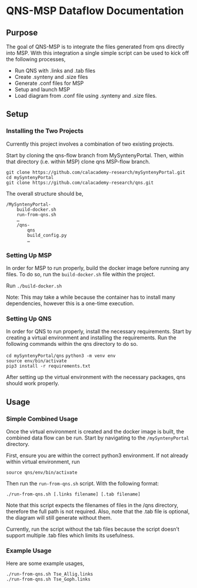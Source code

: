# QNS-MSP Dataflow Documentation

## Purpose  
The goal of QNS-MSP is to integrate the files generated from qns directly into MSP. With this integration a single simple script can be used to kick off the following processes,

* Run QNS with .links and .tab files
* Create .synteny and .size files
* Generate .conf files for MSP
* Setup and launch MSP
* Load diagram from .conf file using .synteny and .size files.

## Setup

### Installing the Two Projects
Currently this project involves a combination of two existing projects.  

Start by cloning the qns-flow branch from MySyntenyPortal. Then, within that directory (i.e. within MSP) clone qns MSP-flow branch.  
```
git clone https://github.com/calacademy-research/mySyntenyPortal.git
cd mySyntenyPortal
git clone https://github.com/calacademy-research/qns.git
```

The overall structure should be,
```
/MySyntenyPortal-  
	build-docker.sh  
	run-from-qns.sh  
	…  
	/qns-  
		qns  
		build_config.py  
		…
```

### Setting Up MSP
In order for MSP to run properly, build the docker image before running any files. To do so, run the `build-docker.sh` file within the project.

Run `./build-docker.sh`

Note: This may take a while because the container has to install many dependencies, however this is a one-time execution.  

### Setting Up QNS
In order for QNS to run properly, install the necessary requirements. Start by creating a virtual environment and installing the requirements. Run the following commands within the qns directory to do so.  

`cd mySyntenyPortal/qns`
`python3 -m venv env`  
`source env/bin/activate`  
`pip3 install -r requirements.txt`  

After setting up the virtual environment with the necessary packages, qns should work properly.

## Usage

### Simple Combined Usage
Once the virtual environment is created and the docker image is built, the combined data flow can be run. Start by navigating to the `/mySyntenyPortal` directory.    

First, ensure you are within the correct python3 environment. If not already within virtual environment, run  

`source qns/env/bin/activate`  

Then run the `run-from-qns.sh` script. With the following format:  

`./run-from-qns.sh [.links filename] [.tab filename]`

Note that this script expects the filenames of files in the /qns directory, therefore the full path is not required. Also, note that the .tab file is optional, the diagram will still generate without them.

Currently, run the script without the tab files because the script doesn’t support multiple .tab files which limits its usefulness.

### Example Usage
Here are some example usages,

`./run-from-qns.sh Tse_Allig.links`  
`./run-from-qns.sh Tse_Goph.links`  
